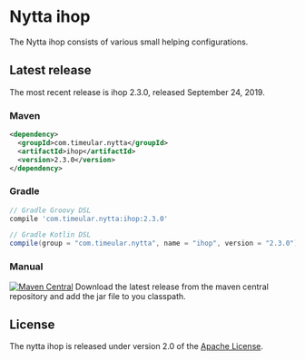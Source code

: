 # Nytta ihop

The Nytta ihop consists of various small helping configurations.

## Latest release

The most recent release is ihop 2.3.0, released September 24, 2019.

### Maven

```xml
<dependency>
  <groupId>com.timeular.nytta</groupId>
  <artifactId>ihop</artifactId>
  <version>2.3.0</version>
</dependency>
```

### Gradle

```gradle
// Gradle Groovy DSL
compile 'com.timeular.nytta:ihop:2.3.0'

// Gradle Kotlin DSL
compile(group = "com.timeular.nytta", name = "ihop", version = "2.3.0")
```

### Manual

[![Maven Central](https://maven-badges.herokuapp.com/maven-central/com.timeular.nytta/ihop/badge.svg)](https://maven-badges.herokuapp.com/maven-central/com.timeular.nytta/ihop/badge.svg)
Download the latest release from the maven central repository and add the jar file to you classpath.

## License

The nytta ihop is released under version 2.0 of the [Apache License][].

[Apache License]: http://www.apache.org/licenses/LICENSE-2.0
